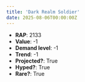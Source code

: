 ```yaml
---
title: 'Dark Realm Soldier'
date: 2025-08-06T00:00:00Z
---
```

- **RAP**: 2133
- **Value**: -1
- **Demand level**: -1
- **Trend**: -1
- **Projected?**: True
- **Hyped?**: True
- **Rare?**: True
